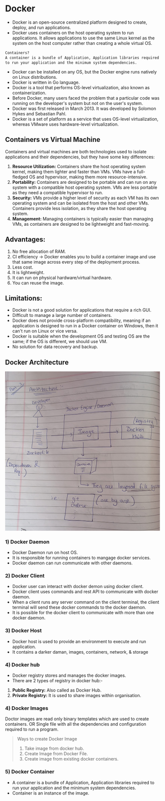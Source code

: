 # Docker

- Docker is an open-source centralized platform designed to create, deploy, and run applications.
- Docker uses containers on the host operating system to run applications. It allows applications to use the same Linux kernel as the system on the host computer rather than creating a whole virtual OS.
```
Containers?
A container is a bundle of Application, Application libraries required to run your application and the minimum system dependencies.
```
- Docker can be installed on any OS, but the Docker engine runs natively on Linux distributions.
- Docker is written in Go language.
- Docker is a tool that performs OS-level virtualization, also known as containerization.
- Before Docker, many users faced the problem that a particular code was running on the developer's system but not on the user's system.
- Docker was first released in March 2013. It was developed by Solomon Hykes and Sebastian Pahl.
- Docker is a set of platform as a service that uses OS-level virtualization, whereas VMware uses hardware-level virtualization.

## Containers vs Virtual Machine 
Containers and virtual machines are both technologies used to isolate applications and their dependencies, but they have some key differences:

1. **Resource Utilization:** Containers share the host operating system kernel, making them lighter and faster than VMs. VMs have a full-fledged OS and hypervisor, making them more resource-intensive.
2. **Portability:** Containers are designed to be portable and can run on any system with a compatible host operating system. VMs are less portable as they need a compatible hypervisor to run.
3. **Security:** VMs provide a higher level of security as each VM has its own operating system and can be isolated from the host and other VMs. Containers provide less isolation, as they share the host operating system.
4. **Management:** Managing containers is typically easier than managing VMs, as containers are designed to be lightweight and fast-moving.


## Advantages:

1) No free allocation of RAM.
2) CI efficiency → Docker enables you to build a container image and use that same image across every step of the deployment process.
3) Less cost.
4) It is lightweight.
5) It can run on physical hardware/virtual hardware.
6) You can reuse the image.

## Limitations:

- Docker is not a good solution for applications that require a rich GUI.
- Difficult to manage a large number of containers.
- Docker does not provide cross-platform compatibility, meaning if an application is designed to run in a Docker container on Windows, then it can't run on Linux or vice versa.
- Docker is suitable when the development OS and testing OS are the same; if the OS is different, we should use VM.
- No solution for data recovery and backup.

## Docker Architecture
![title](Images/Architecture.jpeg)

### 1) Docker Daemon

- Docker Daemon run on host OS.
- It is responsible for running containers to mangage docker services.
- Docker daemon can run communicate with other daemons.

### 2) Docker Client
- Docker user can interact with docker demon using docker client.
- Docker client uses commands and rest API to communicate with docker daemon.
- When a client runs any server command on the client terminal, the client terminal will send these docker commands to the docker daemon.
- It is possible for the docker client to communicate with more than one docker daemon.

### 3) Docker Host
- Docker host is used to provide an environment to execute and run application.  
- It contains a darker daman, images, containers, network, & storage

### 4) Docker hub
- Docker registry stores and manages the docker images.  
- There are 2 types of registry in docker hub:- 
1) **Public Registry:**  Also called as Docker Hub.
2) **Private Registry:** It is used to share images within organisation.

### 4) Docker Images
Doctor images are read only binary templates which are used to create containers.
OR
Single file with all the dependencies and configuration required to run a program.
> Ways to create Docker Image
>1) Take image from docker hub.
>2) Create Image from Docker File.
>3) Create image from existing docker containers.

### 5) Docker Container
- A container is a bundle of Application, Application libraries required to run your application and the minimum system dependencies.
- Container is an instance of the image.
